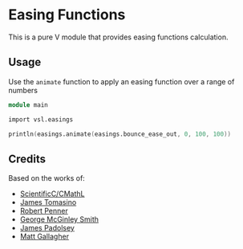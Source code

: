 # Easing Functions

This is a pure V module that provides easing functions calculation.

## Usage

Use the `animate` function to apply an easing function over a range of numbers

```v
module main

import vsl.easings

println(easings.animate(easings.bounce_ease_out, 0, 100, 100))
```

## Credits

Based on the works of:

- [ScientificC/CMathL](https://github.com/ScientificC/cmathl)
- [James Tomasino](https://github.com/jamestomasino/veasing)
- [Robert Penner](http://robertpenner.com/easing/)
- [George McGinley Smith](http://gsgd.co.uk/sandbox/jquery/easing/)
- [James Padolsey](http://james.padolsey.com/demos/jquery/easing/)
- [Matt Gallagher](http://cocoawithlove.com/2008/09/parametric-acceleration-curves-in-core.html)
